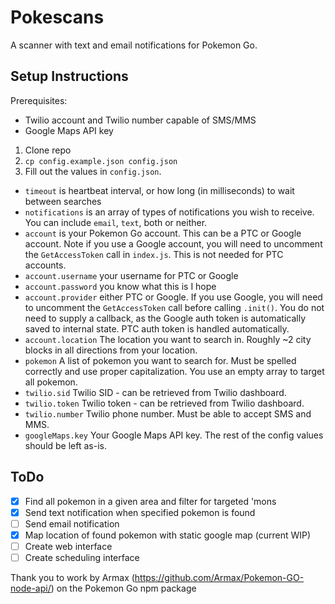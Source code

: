 # Pokescans
A scanner with text and email notifications for Pokemon Go.

## Setup Instructions

Prerequisites:
- Twilio account and Twilio number capable of SMS/MMS
- Google Maps API key

1. Clone repo
2. `cp config.example.json config.json`
3. Fill out the values in `config.json`.
  * `timeout` is heartbeat interval, or how long (in milliseconds) to wait between searches
  * `notifications` is an array of types of notifications you wish to receive. You can include `email`, `text`, both or neither.
  * `account` is your Pokemon Go account. This can be a PTC or Google account. Note if you use a Google account, you will need to uncomment the `GetAccessToken` call in `index.js`. This is not needed for PTC accounts.
  * `account.username` your username for PTC or Google
  * `account.password` you know what this is I hope
  * `account.provider` either PTC or Google. If you use Google, you will need to uncomment the `GetAccessToken` call before calling `.init()`. You do not need to supply a callback, as the Google auth token is automatically saved to internal state. PTC auth token is handled automatically.
  * `account.location` The location you want to search in. Roughly ~2 city blocks in all directions from your location.
  * `pokemon` A list of pokemon you want to search for. Must be spelled correctly and use proper capitalization. You use an empty array to target all pokemon.
  * `twilio.sid` Twilio SID - can be retrieved from Twilio dashboard.
  * `twilio.token` Twilio token - can be retrieved from Twilio dashboard.
  * `twilio.number` Twilio phone number. Must be able to accept SMS and MMS.
  * `googleMaps.key` Your Google Maps API key. The rest of the config values should be left as-is.

## ToDo
- [x] Find all pokemon in a given area and filter for targeted 'mons
- [x] Send text notification when specified pokemon is found
- [ ] Send email notification
- [x] Map location of found pokemon with static google map (current WIP)
- [ ] Create web interface
- [ ] Create scheduling interface

Thank you to work by Armax (https://github.com/Armax/Pokemon-GO-node-api/) on the Pokemon Go npm package
